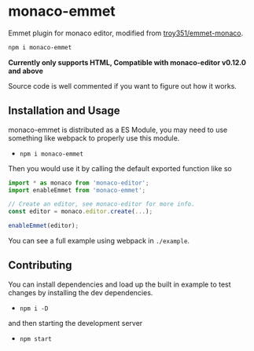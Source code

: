 # monaco-emmet
Emmet plugin for monaco editor, modified from
[troy351/emmet-monaco](https://github.com/troy351/emmet-monaco).

```sh
npm i monaco-emmet
```

**Currently only supports HTML, Compatible with monaco-editor v0.12.0 and above**

Source code is well commented if you want to figure out how it works.

## Installation and Usage
monaco-emmet is distributed as a ES Module, you may need to use something like webpack to properly
use this module.

- `npm i monaco-emmet`

Then you would use it by calling the default exported function like so
```js
import * as monaco from 'monaco-editor';
import enableEmmet from 'monaco-emmet';

// Create an editor, see monaco-editor for more info.
const editor = monaco.editor.create(...);

enableEmmet(editor);
```
You can see a full example using webpack in `./example`.

## Contributing
You can install dependencies and load up the built in example to test changes by installing the dev dependencies.

- `npm i -D`

and then starting the development server

- `npm start`
